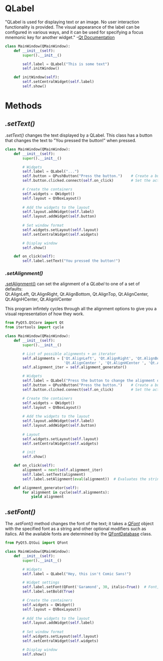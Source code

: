 # QLabel
"QLabel is used for displaying text or an image. No user interaction functionality is provided. The visual appearance of the label can be configured in various ways, 
and it can be used for specifying a focus mnemonic key for another widget." -[Qt Documentation](https://doc.qt.io/qt-5/qlabel.html#details)

```Python
class MainWindow(QMainWindow):
    def __init__(self):
        super().__init__()

        self.label = QLabel("This is some text")
        self.initWindow()

    def initWindow(self):
        self.setCentralWidget(self.label)
        self.show()
```

# Methods

## _.setText()_
_.setText()_ changes the text displayed by a QLabel. This class has a button that changes the text to "You pressed the button!" when pressed.

```Python
class MainWindow(QMainWindow):
    def __init__(self):
        super().__init__()

        # Widgets
        self.label = QLabel("...") 
        self.button = QPushButton("Press the button.")    # Create a button labled 'Press the button.'
        self.button.clicked.connect(self.on_click)        # Set the action to take when pressed

        # Create the containers
        self.widgets = QWidget()
        self.layout = QVBoxLayout()
        
        # Add the widgets to the layout
        self.layout.addWidget(self.label)
        self.layout.addWidget(self.button)
        
        # Set window format
        self.widgets.setLayout(self.layout)
        self.setCentralWidget(self.widgets)

        # Display window
        self.show()

    def on_click(self):
        self.label.setText("You pressed the button!")
```

### _.setAlignment()_
[.setAlignment()](https://www.geeksforgeeks.org/qt-alignment-in-pyqt5/) can set the alignment of a _QLabel_ to one of a set of defaults: <br />
Qt.AlignLeft, Qt.AlignRight, Qt.AlignBottom, Qt.AlignTop, Qt.AlignCenter, Qt.AlignHCenter, Qt.AlignVCenter 

This program infintely cycles through all the alignment options to give you a visual representation of how they work.
```Python
from PyQt5.QtCore import Qt
from itertools import cycle

class MainWindow(QMainWindow):
    def __init__(self):
        super().__init__()

        # List of possible alignments + an iterator
        self.alignments = ['Qt.AlignLeft', 'Qt.AlignRight', 'Qt.AlignBottom', 'Qt.AlignTop', \
                           'Qt.AlignCenter ', 'Qt.AlignHCenter ', 'Qt.AlignVCenter']
        self.alignment_iter = self.alignment_generator()

        # Widgets
        self.label = QLabel("Press the button to change the alignment of the text!") 
        self.button = QPushButton("Press the button.")    # Create a button labled 'Press the button.'
        self.button.clicked.connect(self.on_click)        # Set the action to take when pressed

        # Create the containers
        self.widgets = QWidget()
        self.layout = QVBoxLayout()
        
        # Add the widgets to the layout
        self.layout.addWidget(self.label)
        self.layout.addWidget(self.button)
        
        # Layout
        self.widgets.setLayout(self.layout)
        self.setCentralWidget(self.widgets)

        # init
        self.show()

    def on_click(self):
        alignment = next(self.alignment_iter)
        self.label.setText(alignment)
        self.label.setAlignment(eval(alignment))  # Evaluates the string as if it were hard-coded

    def alignment_generator(self):
        for alignment in cycle(self.alignments):
            yield alignment
```

## _.setFont()_
The _.setFont()_ method changes the font of the text; it takes a [_QFont_](https://doc.qt.io/qt-5/qfont.html) object with the specified font as a string and other optional 
modifiers such as italics. All the available fonts are determined by the [QFontDatabase](https://doc.qt.io/qt-5/qfontdatabase.html) class.

```Python
from PyQt5.QtGui import QFont

class MainWindow(QMainWindow):
    def __init__(self):
        super().__init__()

        # Widgets
        self.label = QLabel("Hey, this isn't Comic Sans!") 

        # Widget settings
        self.label.setFont(QFont('Garamond', 30, italic=True))  # Font, size, italics
        self.label.setBold(True)

        # Create the containers
        self.widgets = QWidget()
        self.layout = QVBoxLayout()
        
        # Add the widgets to the layout
        self.layout.addWidget(self.label)
        
        # Set window format
        self.widgets.setLayout(self.layout)
        self.setCentralWidget(self.widgets)

        # Display window
        self.show()
```
